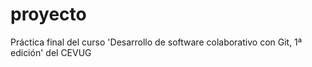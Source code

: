 proyecto
========

Práctica final del curso 'Desarrollo de software colaborativo con Git, 1ª edición' del CEVUG

